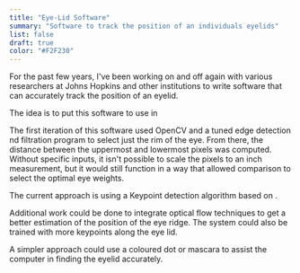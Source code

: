 ```yaml
---
title: "Eye-Lid Software"
summary: "Software to track the position of an individuals eyelids"
list: false
draft: true
color: "#F2F230"
---
```


For the past few years, I've been working on and off again with various researchers at Johns Hopkins and other institutions to write software that can accurately track the position of an eyelid.

The idea is to put this software to use in

The first iteration of this software used OpenCV and a tuned edge detection nd filtration program to select just the rim of the eye. From there, the distance between the uppermost and lowermost pixels was computed. Without specific inputs, it isn't possible to scale the pixels to an inch measurement, but it would still function in a way that allowed comparison to select the optimal eye weights.

The current approach is using a Keypoint detection algorithm based on .

Additional work could be done to integrate optical flow techniques to get a better estimation of the position of the eye ridge. The system could also be trained with more keypoints along the eye lid.

A simpler approach could use a coloured dot or mascara to assist the computer in finding the eyelid accurately.